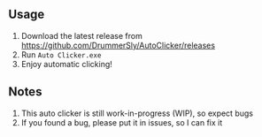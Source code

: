 ## Usage
1. Download the latest release from https://github.com/DrummerSly/AutoClicker/releases
2. Run `Auto Clicker.exe`
3. Enjoy automatic clicking!

## Notes
1. This auto clicker is still work-in-progress (WIP), so expect bugs
2. If you found a bug, please put it in issues, so I can fix it
